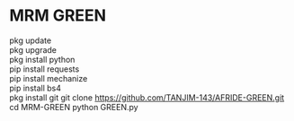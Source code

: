 # MRM GREEN
pkg update   
pkg upgrade   
pkg install python   
pip install requests   
pip install mechanize   
pip install bs4   
pkg install git 
git clone https://github.com/TANJIM-143/AFRIDE-GREEN.git
cd MRM-GREEN
python GREEN.py
